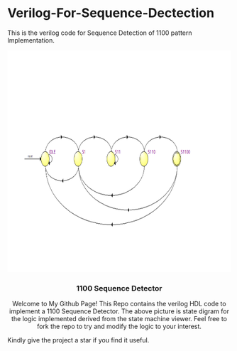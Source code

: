 # Verilog-For-Sequence-Dectection

This is the verilog code for Sequence Detection of 1100 pattern Implementation.

<p align="center">
  <a>
    <img src="seqd-pic1.png" alt="Logo" width="900" height="500">
  </a>

  <h3 align="center">1100 Sequence Detector</h3>

  <p align="center">
    Welcome to My Github Page!
     This Repo contains the verilog HDL code to implement a 1100 Sequence Detector.
     The above picture is state digram for the logic implemented derived from the state machine viewer.
     Feel free to fork the repo to try and modify the logic to your interest.
     
  Kindly give the project a  star if you find it useful.
    
  </p>
</p>
